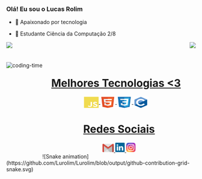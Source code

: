 ### Olá! Eu sou o Lucas Rolim


- 🔭 Apaixonado por tecnologia

- 🌱 Estudante Ciência da Computação  2/8

<div>
  <a href="https://github.com/Lurolim">
  <img height="180em" src="https://github-readme-stats.vercel.app/api?username=Lurolim&show_icons=true&theme=radical&include_all_commits=true&count_private=true"/>
  <img align="right" height="180em" src="https://github-readme-stats.vercel.app/api/top-langs/?username=Lurolim&layout=compact&langs_count=16&theme=radical"/>
</div>
<br>
<div  align="center"> 
  <div style="display: inline_block"><br>
    <img align="left" height="250" alt="coding-time" src="code.gif">
    <h1 align="center">Melhores Tecnologias <3</h1>
    <img align="center" height="30" width="40" alt="js-icon"  src="https://raw.githubusercontent.com/devicons/devicon/master/icons/javascript/javascript-plain.svg">
    <img align="center" height="30" width="40" alt="html-icon" src="https://raw.githubusercontent.com/devicons/devicon/master/icons/html5/html5-original.svg">
    <img align="center" height="30" width="40" alt="css-icon" src="https://raw.githubusercontent.com/devicons/devicon/master/icons/css3/css3-original.svg">
    <img align="center" height="30" width="40" alt="c-icon" src="https://raw.githubusercontent.com/devicons/devicon/master/icons/c/c-original.svg">
   </div>
 
  <h1 align="center">Redes Sociais</h1>
    <a href = "mailto: work.luigi.fonseca@gmail.com">
      <img width="30" src="gmail.svg">
    </a>
    <a href = "https://www.linkedin.com/in/lucas-rolim-costa-7a7a91213/">
      <img width="25" src="linkedin.svg">
    </a>
    <a href = "https://www.instagram.com/lucas_rolim18/">
      <img width="25" src="instagram.png">
    </a>
</div>
![Snake animation](https://github.com/Lurolim/Lurolim/blob/output/github-contribution-grid-snake.svg)
